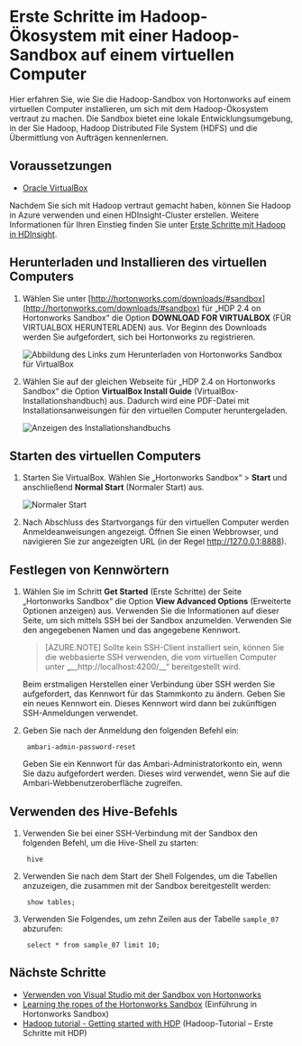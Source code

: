<properties
	pageTitle="Verstehen von Hadoop mithilfe einer Hadoop-Sandbox | Microsoft Azure"
	description="Um sich mit dem Hadoop-Ökosystem vertraut zu machen, können Sie eine Hadoop-Sandbox von Hortonworks auf einem virtuellen Azure-Computer einrichten. "
	keywords="hadoop emulator,hadoop sandbox"
	editor="cgronlun"
	manager="jhubbard"
	services="hdinsight"
	authors="nitinme"
	documentationCenter=""
	tags="azure-portal"/>

<tags
	ms.service="hdinsight"
	ms.workload="big-data"
	ms.tgt_pltfrm="na"
	ms.devlang="na"
	ms.topic="article"
	ms.date="08/24/2016"
	ms.author="nitinme"/>

# Erste Schritte im Hadoop-Ökosystem mit einer Hadoop-Sandbox auf einem virtuellen Computer

Hier erfahren Sie, wie Sie die Hadoop-Sandbox von Hortonworks auf einem virtuellen Computer installieren, um sich mit dem Hadoop-Ökosystem vertraut zu machen. Die Sandbox bietet eine lokale Entwicklungsumgebung, in der Sie Hadoop, Hadoop Distributed File System (HDFS) und die Übermittlung von Aufträgen kennenlernen.

## Voraussetzungen

* [Oracle VirtualBox](https://www.virtualbox.org/)

Nachdem Sie sich mit Hadoop vertraut gemacht haben, können Sie Hadoop in Azure verwenden und einen HDInsight-Cluster erstellen. Weitere Informationen für Ihren Einstieg finden Sie unter [Erste Schritte mit Hadoop in HDInsight](hdinsight-hadoop-linux-tutorial-get-started.md).

## Herunterladen und Installieren des virtuellen Computers

1. Wählen Sie unter [http://hortonworks.com/downloads/#sandbox](http://hortonworks.com/downloads/#sandbox) für „HDP 2.4 on Hortonworks Sandbox“ die Option __DOWNLOAD FOR VIRTUALBOX__ (FÜR VIRTUALBOX HERUNTERLADEN) aus. Vor Beginn des Downloads werden Sie aufgefordert, sich bei Hortonworks zu registrieren.

    ![Abbildung des Links zum Herunterladen von Hortonworks Sandbox für VirtualBox](./media/hdinsight-hadoop-emulator-get-started/download-sandbox.png)

2. Wählen Sie auf der gleichen Webseite für „HDP 2.4 on Hortonworks Sandbox“ die Option __VirtualBox Install Guide__ (VirtualBox-Installationshandbuch) aus. Dadurch wird eine PDF-Datei mit Installationsanweisungen für den virtuellen Computer heruntergeladen.

    ![Anzeigen des Installationshandbuchs](./media/hdinsight-hadoop-emulator-get-started/view-install-guide.png)

## Starten des virtuellen Computers

1. Starten Sie VirtualBox. Wählen Sie „Hortonworks Sandbox“ > __Start__ und anschließend __Normal Start__ (Normaler Start) aus.

    ![Normaler Start](./media/hdinsight-hadoop-emulator-get-started/normal-start.png)

2. Nach Abschluss des Startvorgangs für den virtuellen Computer werden Anmeldeanweisungen angezeigt. Öffnen Sie einen Webbrowser, und navigieren Sie zur angezeigten URL (in der Regel http://127.0.0.1:8888).

## Festlegen von Kennwörtern

1. Wählen Sie im Schritt __Get Started__ (Erste Schritte) der Seite „Hortonworks Sandbox“ die Option __View Advanced Options__ (Erweiterte Optionen anzeigen) aus. Verwenden Sie die Informationen auf dieser Seite, um sich mittels SSH bei der Sandbox anzumelden. Verwenden Sie den angegebenen Namen und das angegebene Kennwort.

    > [AZURE.NOTE] Sollte kein SSH-Client installiert sein, können Sie die webbasierte SSH verwenden, die vom virtuellen Computer unter „\_\_http://localhost:4200/__“ bereitgestellt wird.

    Beim erstmaligen Herstellen einer Verbindung über SSH werden Sie aufgefordert, das Kennwort für das Stammkonto zu ändern. Geben Sie ein neues Kennwort ein. Dieses Kennwort wird dann bei zukünftigen SSH-Anmeldungen verwendet.

2. Geben Sie nach der Anmeldung den folgenden Befehl ein:

        ambari-admin-password-reset
    
    Geben Sie ein Kennwort für das Ambari-Administratorkonto ein, wenn Sie dazu aufgefordert werden. Dieses wird verwendet, wenn Sie auf die Ambari-Webbenutzeroberfläche zugreifen.

## Verwenden des Hive-Befehls

1. Verwenden Sie bei einer SSH-Verbindung mit der Sandbox den folgenden Befehl, um die Hive-Shell zu starten:

        hive

2. Verwenden Sie nach dem Start der Shell Folgendes, um die Tabellen anzuzeigen, die zusammen mit der Sandbox bereitgestellt werden:

        show tables;

3. Verwenden Sie Folgendes, um zehn Zeilen aus der Tabelle `sample_07` abzurufen:

        select * from sample_07 limit 10;

## Nächste Schritte

* [Verwenden von Visual Studio mit der Sandbox von Hortonworks](hdinsight-hadoop-emulator-visual-studio.md)
* [Learning the ropes of the Hortonworks Sandbox](http://hortonworks.com/hadoop-tutorial/learning-the-ropes-of-the-hortonworks-sandbox/) (Einführung in Hortonworks Sandbox)
* [Hadoop tutorial - Getting started with HDP](http://hortonworks.com/hadoop-tutorial/hello-world-an-introduction-to-hadoop-hcatalog-hive-and-pig/) (Hadoop-Tutorial – Erste Schritte mit HDP)

<!---HONumber=AcomDC_0921_2016-->